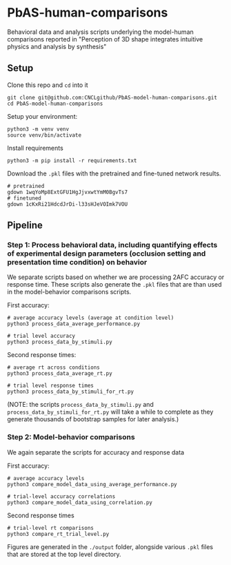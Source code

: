 # PbAS-human-comparisons
Behavioral data and analysis scripts underlying the model-human comparisons reported in "Perception of 3D shape integrates intuitive physics and analysis by synthesis"

## Setup

Clone this repo and `cd` into it

```
git clone git@github.com:CNCLgithub/PbAS-model-human-comparisons.git
cd PbAS-model-human-comparisons
```

Setup your environment:

```
python3 -m venv venv
source venv/bin/activate
```

Install requirements
```
python3 -m pip install -r requirements.txt
```


Download the `.pkl` files with the pretrained and fine-tuned network results.

```
# pretrained
gdown 1wqYoMp8ExtGFU1HgJjvxwtYmM0BgvTs7
# finetuned
gdown 1cKxRi21HdcdJrDi-l33sHJeVOImk7VOU
```

## Pipeline

### Step 1: Process behavioral data, including quantifying effects of experimental design parameters (occlusion setting and presentation time condition) on behavior 

We separate scripts based on whether we are processing 2AFC accuracy or response time. These scripts also generate the `.pkl` files that are than used in the model-behavior comparisons scripts. 

First accuracy: 

```
# average accuracy levels (average at condition level)
python3 process_data_average_performance.py

# trial level accuracy
python3 process_data_by_stimuli.py
```

Second response times:

```
# average rt across conditions
python3 process_data_average_rt.py

# trial level response times
python3 process_data_by_stimuli_for_rt.py
```

(NOTE: the scripts `process_data_by_stimuli.py` and  `process_data_by_stimuli_for_rt.py` will take a while to complete as they generate thousands of bootstrap samples for later analysis.)

### Step 2: Model-behavior comparisons

We again separate the scripts for accuracy and response data

First accuracy:

```
# average accuracy levels
python3 compare_model_data_using_average_performance.py

# trial-level accuracy correlations
python3 compare_model_data_using_correlation.py
```

Second response times

```
# trial-level rt comparisons
python3 compare_rt_trial_level.py
```

Figures are generated in the `./output` folder, alongside various `.pkl` files that are stored at the top level directory. 
